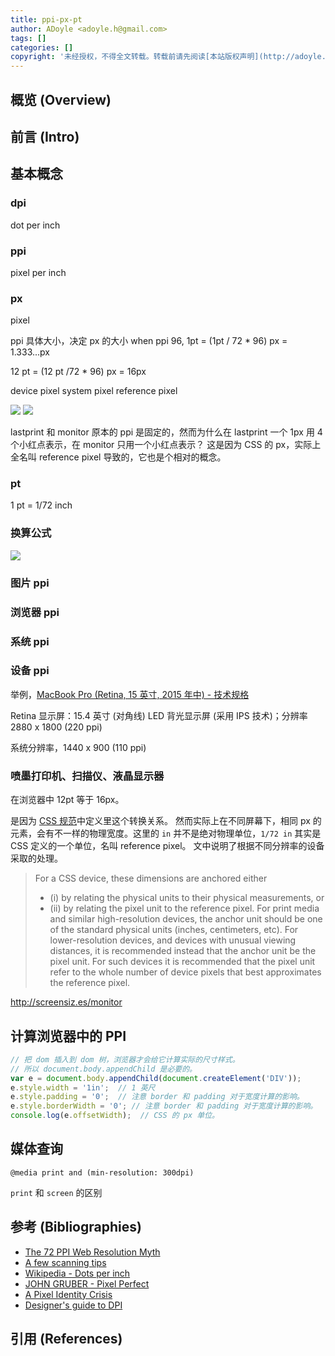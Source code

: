 ```yaml
---
title: ppi-px-pt
author: ADoyle <adoyle.h@gmail.com>
tags: []
categories: []
copyright: '未经授权，不得全文转载。转载前请先阅读[本站版权声明](http://adoyle.me/blog/copyright.html)'
---
```


## 概览 (Overview)
## 前言 (Intro)


<!-- more -->


## 基本概念

### dpi

dot per inch

### ppi

pixel per inch

### px

pixel


ppi 具体大小，决定 px 的大小
when ppi 96, 1pt = (1pt / 72 * 96) px = 1.333...px

12 pt = (12 pt /72 * 96) px = 16px

device pixel
system pixel
reference pixel

![](https://www.w3.org/TR/css3-values/pixel2.png)
![](https://www.w3.org/TR/css3-values/pixel1.png)

lastprint 和 monitor 原本的 ppi 是固定的，然而为什么在 lastprint 一个 1px 用 4 个小红点表示，在 monitor 只用一个小红点表示？
这是因为 CSS 的 px，实际上全名叫 reference pixel 导致的，它也是个相对的概念。

### pt

1 pt = 1/72 inch

### 换算公式

![](http://sebastien-gabriel.com/designers-guide-to-dpi/images/density-relationship.jpg)

[](http://hax.iteye.com/blog/374323)

### 图片 ppi

### 浏览器 ppi

### 系统 ppi

### 设备 ppi

举例，[MacBook Pro (Retina, 15 英寸, 2015 年中) - 技术规格](https://support.apple.com/kb/SP719?locale=zh_CN)

Retina 显示屏：15.4 英寸 (对角线) LED 背光显示屏 (采用 IPS 技术)；分辨率 2880 x 1800 (220 ppi)

系统分辨率，1440 x 900 (110 ppi)


### 喷墨打印机、扫描仪、液晶显示器

在浏览器中 12pt 等于 16px。

是因为 [CSS 规范](https://www.w3.org/TR/css3-values/#absolute-lengths)中定义里这个转换关系。
然而实际上在不同屏幕下，相同 px 的元素，会有不一样的物理宽度。这里的 `in` 并不是绝对物理单位，`1/72 in` 其实是 CSS 定义的一个单位，名叫 reference pixel。
文中说明了根据不同分辨率的设备采取的处理。

> For a CSS device, these dimensions are anchored either
>  - (i) by relating the physical units to their physical measurements, or
>  - (ii) by relating the pixel unit to the reference pixel.
>For print media and similar high-resolution devices, the anchor unit should be one of the standard physical units (inches, centimeters, etc). For lower-resolution devices, and devices with unusual viewing distances, it is recommended instead that the anchor unit be the pixel unit. For such devices it is recommended that the pixel unit refer to the whole number of device pixels that best approximates the reference pixel.

http://screensiz.es/monitor

## 计算浏览器中的 PPI

```js
// 把 dom 插入到 dom 树，浏览器才会给它计算实际的尺寸样式。
// 所以 document.body.appendChild 是必要的。
var e = document.body.appendChild(document.createElement('DIV'));
e.style.width = '1in';  // 1 英尺
e.style.padding = '0';  // 注意 border 和 padding 对于宽度计算的影响。
e.style.borderWidth = '0'; // 注意 border 和 padding 对于宽度计算的影响。
console.log(e.offsetWidth);  // CSS 的 px 单位。
```

## 媒体查询

`@media print and (min-resolution: 300dpi)`

`print` 和 `screen` 的区别

[](https://www.w3.org/TR/css3-mediaqueries/#resolution)

[](http://cssmediaqueries.com/overview.html)

## 参考 (Bibliographies)
- [The 72 PPI Web Resolution Myth][B1]
- [A few scanning tips][B2]
- [Wikipedia - Dots per inch][B3]
- [JOHN GRUBER - Pixel Perfect][B4]
- [A Pixel Identity Crisis][B5]
- [Designer's guide to DPI][B6]

## 引用 (References)
[^1]: [][R1]


<!-- 以下是相关链接 -->

[R1]: <url> "备注"

[B1]: http://www.photoshopessentials.com/essentials/the-72-ppi-web-resolution-myth/
[B2]: http://www.scantips.com/no72dpib.html
[B3]: https://en.wikipedia.org/wiki/Dots_per_inch
[B4]: http://daringfireball.net/2012/08/pixel_perfect
[B5]: http://alistapart.com/article/a-pixel-identity-crisis
[B6]: http://sebastien-gabriel.com/designers-guide-to-dpi/

